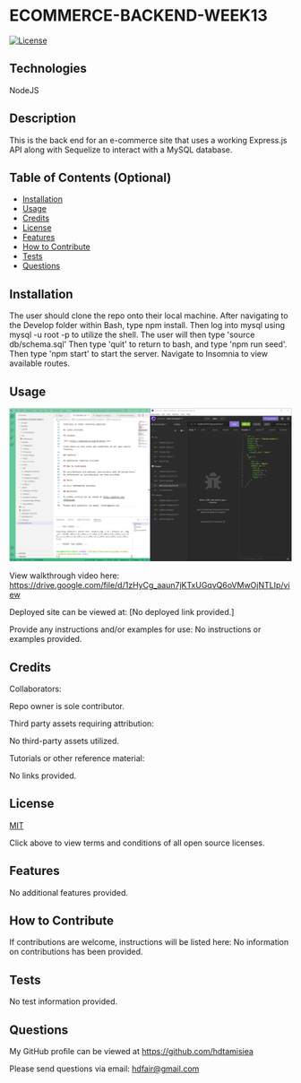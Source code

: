 # ECOMMERCE-BACKEND-WEEK13        
  
  [![License](https://img.shields.io/badge/License-MIT%20-blue.svg)](https://opensource.org/licenses/MIT)

## Technologies

 NodeJS

## Description

This is the back end for an e-commerce site that uses a working Express.js API along with Sequelize to interact with a MySQL database.

## Table of Contents (Optional)

- [Installation](#installation)
- [Usage](#usage)
- [Credits](#credits)
- [License](#license)
- [Features](#features)
- [How to Contribute](#how-to-contribute)
- [Tests](#tests)
- [Questions](#questions)

## Installation

The user should clone the repo onto their local machine. After navigating to the Develop folder within Bash, type npm install. Then log into mysql using mysql -u root -p to utilize the shell.  The user will then type 'source db/schema.sql' Then type 'quit' to return to bash, and type 'npm run seed'. Then type 'npm start' to start the server. Navigate to Insomnia to view available routes.

## Usage

![Landing Page View](/assets/images/page.png)

View walkthrough video here:
https://drive.google.com/file/d/1zHyCg_aaun7jKTxUGqvQ6oVMwOjNTLIp/view

Deployed site can be viewed at: 
[No deployed link provided.]

Provide any instructions and/or examples for use:
No instructions or examples provided.

## Credits

Collaborators:

Repo owner is sole contributor.

Third party assets requiring attribution:

No third-party assets utilized.

Tutorials or other reference material:

No links provided.

## License

[MIT](https://opensource.org/licenses)<br>

Click above to view terms and conditions of all open source licenses.

## Features

No additional features provided.

## How to Contribute

If contributions are welcome, instructions will be listed here: 
No information on contributions has been provided.

## Tests

No test information provided.

## Questions

My GitHub profile can be viewed at https://github.com/hdtamisiea 

Please send questions via email: hdfair@gmail.com
